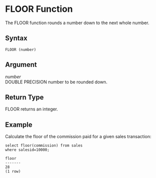 # FLOOR Function<a name="r_FLOOR"></a>

The FLOOR function rounds a number down to the next whole number\. 

## Syntax<a name="r_FLOOR-synopsis"></a>

```
FLOOR (number)
```

## Argument<a name="r_FLOOR-argument"></a>

 *number*   
DOUBLE PRECISION number to be rounded down\. 

## Return Type<a name="r_FLOOR-return-type"></a>

FLOOR returns an integer\. 

## Example<a name="r_FLOOR-example"></a>

Calculate the floor of the commission paid for a given sales transaction: 

```
select floor(commission) from sales
where salesid=10000;

floor
-------
28
(1 row)
```